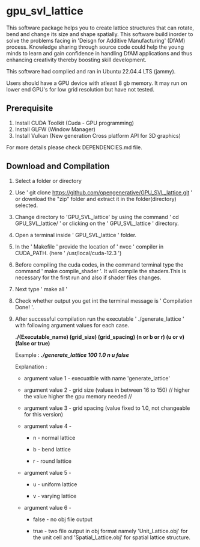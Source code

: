 # gpu_svl_lattice


This software package helps you to create lattice structures that can rotate, bend and change its size and shape spatially. This software build inorder to solve the problems facing in 'Deisgn for Additive Manufacturing' (DfAM) process. Knowledge sharing through source code could help the young minds to learn and gain confidence in handling DfAM applications and thus enhancing creativity thereby boosting skill development.

This software had complied and ran in Ubuntu 22.04.4 LTS (jammy). 


Users should have a GPU device with atleast 8 gb memory. It may run on lower end GPU's for low grid resolution but have not tested.


## Prerequisite
1. Install CUDA Toolkit (Cuda - GPU programming)
2. Install GLFW (Window Manager)
3. Install Vulkan (New generation Cross platform API for 3D graphics)

For more details please check DEPENDENCIES.md file.

## Download and Compilation 
1. Select a folder or directory
2. Use ' git clone https://github.com/opengenerative/GPU_SVL_lattice.git ' or download the "zip" folder and extract it in the folder(directory) selected.
3. Change directory to 'GPU_SVL_lattice' by using the command ' cd GPU_SVL_lattice/ ' or clicking on the ' GPU_SVL_lattice ' directory.                 
4. Open a terminal inside ' GPU_SVL_lattice ' folder.
5. In the ' Makefile ' provide the location of ' nvcc ' compiler in CUDA_PATH. (here ' /usr/local/cuda-12.3 ')
6. Before compiling the cuda codes, in the command terminal type the command ' make compile_shader '. It will compile the shaders.This is necessary for the 
   first run and also if shader files changes.
7. Next type ' make all '
8. Check whether output you get int the terminal  message is ' Compilation Done! '.
9. After successful compilation run the executable ' ./generate_lattice ' with following argument values for each case.

    **./(Executable_name) (grid_size) (grid_spacing) (n or b or r) (u or v) (false or true)**
   
    Example : ***./generate_lattice 100 1.0 n u false***
   
    Explanation :
    * argument value 1 - execuatble with name 'generate_lattice'
    * argument value 2 - grid size (values in between 16 to 150) // higher the value higher the gpu memory needed //
    * argument value 3 - grid spacing (value fixed to 1.0, not changeable for this version)
    * argument value 4 - 

        * n - normal lattice

        * b - bend lattice

        * r - round lattice

    * argument value 5 -

        * u - uniform lattice

        * v - varying lattice

    * argument value 6 - 

        * false - no obj file output
    
        * true - two file output in obj format namely 'Unit_Lattice.obj' for the unit cell and 'Spatial_Lattice.obj' for spatial lattice structure.
     
    

